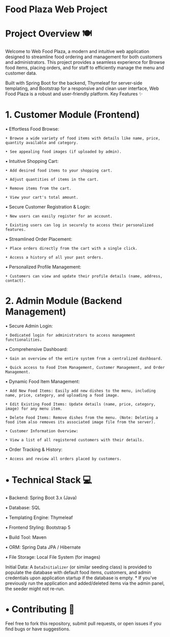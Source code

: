 # Food Plaza Web Project
# Project Overview 🍽️
Welcome to Web Food Plaza, a modern and intuitive web application designed to streamline food ordering and management for both customers and administrators. This project provides a seamless experience for Browse food items, placing orders, and for staff to efficiently manage the menu and customer data.

Built with Spring Boot for the backend, Thymeleaf for server-side templating, and Bootstrap for a responsive and clean user interface, Web Food Plaza is a robust and user-friendly platform.
Key Features ✨

# 1. Customer Module (Frontend)
• Effortless Food Browse:

    • Browse a wide variety of food items with details like name, price, quantity available and category.
  
    • See appealing food images (if uploaded by admin).
  
• Intuitive Shopping Cart:

    • Add desired food items to your shopping cart.
  
    • Adjust quantities of items in the cart.
  
    • Remove items from the cart.
  
    • View your cart's total amount.
  
• Secure Customer Registration & Login:

    • New users can easily register for an account.
  
    • Existing users can log in securely to access their personalized features.
  
• Streamlined Order Placement:

    • Place orders directly from the cart with a single click.
  
    • Access a history of all your past orders.
  
• Personalized Profile Management:

    • Customers can view and update their profile details (name, address, contact).

# 2. Admin Module (Backend Management)

• Secure Admin Login:

    • Dedicated login for administrators to access management functionalities.
  
• Comprehensive Dashboard:

    • Gain an overview of the entire system from a centralized dashboard.
  
    • Quick access to Food Item Management, Customer Management, and Order Management.
  
• Dynamic Food Item Management:

    • Add New Food Items: Easily add new dishes to the menu, including name, price, category, and uploading a food image.
  
    • Edit Existing Food Items: Update details (name, price, category, image) for any menu item.
  
    • Delete Food Items: Remove dishes from the menu. (Note: Deleting a food item also removes its associated image file from the server).
  
    • Customer Information Overview:
  
    • View a list of all registered customers with their details.
  
• Order Tracking & History:

    • Access and review all orders placed by customers.

# • Technical Stack 💻

  • Backend: Spring Boot 3.x (Java)
  
  • Database: SQL
  
  • Templating Engine: Thymeleaf
  
  • Frontend Styling: Bootstrap 5
  
  • Build Tool: Maven 
  
  • ORM: Spring Data JPA / Hibernate
  
  • File Storage: Local File System (for images)
  
  
Initial Data: A `DataInitializer` (or similar seeding class) is provided to populate the database with default food items, customers, and admin credentials upon application startup if the database is empty.
    * If you've previously run the application and added/deleted items via the admin panel, the seeder might not re-run. 

# • Contributing 🤝
Feel free to fork this repository, submit pull requests, or open issues if you find bugs or have suggestions.

